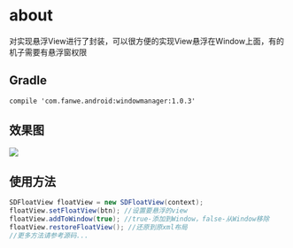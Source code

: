 # about
对实现悬浮View进行了封装，可以很方便的实现View悬浮在Window上面，有的机子需要有悬浮窗权限

## Gradle
`compile 'com.fanwe.android:windowmanager:1.0.3'`

## 效果图
![](http://thumbsnap.com/i/qzYljsOJ.gif?0820)

## 使用方法
```java
SDFloatView floatView = new SDFloatView(context);
floatView.setFloatView(btn); //设置要悬浮的view
floatView.addToWindow(true); //true-添加到Window，false-从Window移除
floatView.restoreFloatView(); //还原到原xml布局
//更多方法请参考源码...
```
